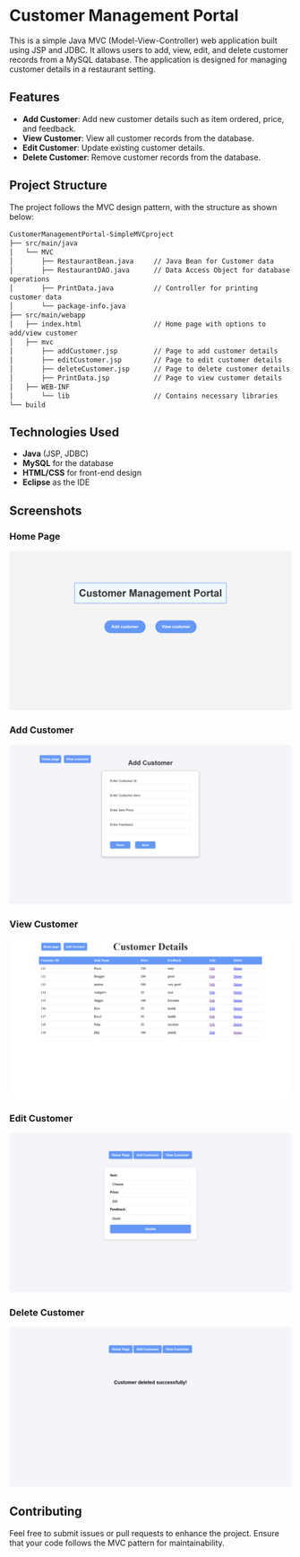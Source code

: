 # Customer Management Portal

This is a simple Java MVC (Model-View-Controller) web application built using JSP and JDBC. It allows users to add, view, edit, and delete customer records from a MySQL database. The application is designed for managing customer details in a restaurant setting.

## Features

- **Add Customer**: Add new customer details such as item ordered, price, and feedback.
- **View Customer**: View all customer records from the database.
- **Edit Customer**: Update existing customer details.
- **Delete Customer**: Remove customer records from the database.

## Project Structure

The project follows the MVC design pattern, with the structure as shown below:

```
CustomerManagementPortal-SimpleMVCproject
├── src/main/java
│   └── MVC
│       ├── RestaurantBean.java     // Java Bean for Customer data
│       ├── RestaurantDAO.java      // Data Access Object for database operations
│       ├── PrintData.java          // Controller for printing customer data
│       └── package-info.java
├── src/main/webapp
│   ├── index.html                  // Home page with options to add/view customer
│   ├── mvc
│       ├── addCustomer.jsp         // Page to add customer details
│       ├── editCustomer.jsp        // Page to edit customer details
│       ├── deleteCustomer.jsp      // Page to delete customer details
│       ├── PrintData.jsp           // Page to view customer details
│   ├── WEB-INF
│       └── lib                     // Contains necessary libraries
└── build
```

## Technologies Used

- **Java** (JSP, JDBC)
- **MySQL** for the database
- **HTML/CSS** for front-end design
- **Eclipse** as the IDE

## Screenshots

### Home Page
![Home Page](https://github.com/narayanjagtap/CustomerManagementPortal-SimpleMVCproject/blob/main/images/home.png)

### Add Customer
![Edit Customer](https://github.com/narayanjagtap/CustomerManagementPortal-SimpleMVCproject/blob/main/images/add.png)

### View Customer
![Edit Customer](https://github.com/narayanjagtap/CustomerManagementPortal-SimpleMVCproject/blob/main/images/list.png)

### Edit Customer
![Edit Customer](https://github.com/narayanjagtap/CustomerManagementPortal-SimpleMVCproject/blob/main/images/update.png)

### Delete Customer
![Edit Customer](https://github.com/narayanjagtap/CustomerManagementPortal-SimpleMVCproject/blob/main/images/delete.png)


## Contributing

Feel free to submit issues or pull requests to enhance the project. Ensure that your code follows the MVC pattern for maintainability.
